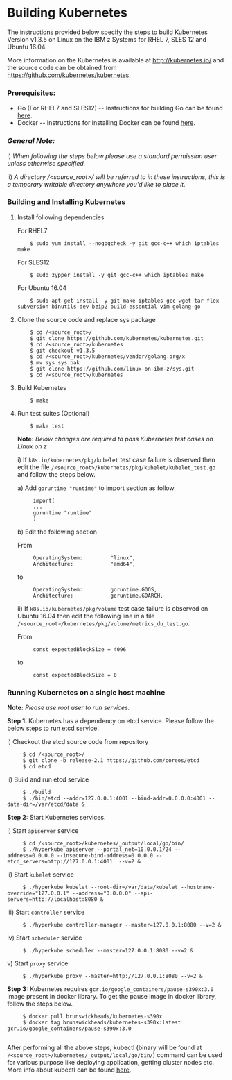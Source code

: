 <!---PACKAGE:Kubernetes--->
<!---DISTRO:SLES 12:1.3.5--->
<!---DISTRO:RHEL 7.1:1.3.5--->
<!---DISTRO:Ubuntu 16.x:1.3.5--->

# Building Kubernetes

The instructions provided below specify the steps to build Kubernetes Version v1.3.5 on Linux on the IBM z Systems for RHEL 7, SLES 12 and Ubuntu 16.04.

More information on the Kubernetes is available at http://kubernetes.io/ and the source code can be obtained from https://github.com/kubernetes/kubernetes.

### Prerequisites:
  * Go (For RHEL7 and SLES12)
  -- Instructions for building Go can be found [here](https://github.com/linux-on-ibm-z/docs/wiki/Building-Go).
  * Docker
  -- Instructions for installing Docker can be found [here](https://www.ibm.com/developerworks/linux/linux390/docker.html).

### _**General Note:**_
i)  _When following the steps below please use a standard permission user unless otherwise specified._

ii) _A directory /\<source_root\>/ will be referred to in these instructions, this is a temporary writable directory anywhere you'd like to place it._

### Building and Installing Kubernetes
1. Install following dependencies
   
   For RHEL7
    ```
        $ sudo yum install --nogpgcheck -y git gcc-c++ which iptables make
    ```
   For SLES12
    ```
        $ sudo zypper install -y git gcc-c++ which iptables make
    ```
   For Ubuntu 16.04
    ```
        $ sudo apt-get install -y git make iptables gcc wget tar flex subversion binutils-dev bzip2 build-essential vim golang-go
    ```


2. Clone the source code and replace sys package
    ``` 
        $ cd /<source_root>/
        $ git clone https://github.com/kubernetes/kubernetes.git
        $ cd /<source_root>/kubernetes
        $ git checkout v1.3.5
        $ cd /<source_root>/kubernetes/vendor/golang.org/x 
        $ mv sys sys.bak 
        $ git clone https://github.com/linux-on-ibm-z/sys.git 
        $ cd /<source_root>/kubernetes
    ```
 
3. Build Kubernetes

    ```
        $ make
    ```

4. Run test suites (Optional)
    ```
        $ make test
    ```
    **Note:** *Below changes are required to pass Kubernetes test cases on Linux on z*

   i) If `k8s.io/kubernetes/pkg/kubelet` test case failure is observed then edit the file `/<source_root>/kubernetes/pkg/kubelet/kubelet_test.go` and follow the steps below.

   a) Add `goruntime "runtime"` to import section as follow
   ```
        import(
        ...
        goruntime "runtime"
        )
   ```
   b) Edit the following section 

   From  
   ```
        OperatingSystem:         "linux",
        Architecture:            "amd64",
   ```  
   to  
   ```
        OperatingSystem:         goruntime.GOOS,
        Architecture:            goruntime.GOARCH,
   ```  

   ii) If `k8s.io/kubernetes/pkg/volume` test case failure is observed on Ubuntu 16.04 then edit the following line in a file `/<source_root>/kubernetes/pkg/volume/metrics_du_test.go`.

   From  
   ```
        const expectedBlockSize = 4096
   ```  
   to  
   ```
        const expectedBlockSize = 0
   ``` 

### Running Kubernetes on a single host machine

**Note:** *Please use root user to run services.* 

**Step 1:** Kubernetes has a dependency on etcd service. Please follow the below steps to run etcd service.

i) Checkout the etcd source code from repository
   ```
        $ cd /<source_root>/
        $ git clone -b release-2.1 https://github.com/coreos/etcd
        $ cd etcd
   ```

ii) Build and run etcd service
   ```
        $ ./build
        $ ./bin/etcd --addr=127.0.0.1:4001 --bind-addr=0.0.0.0:4001 --data-dir=/var/etcd/data &
   ```

**Step 2:** Start Kubernetes services.
  

i) Start `apiserver` service
   ``` 
        $ cd /<source_root>/kubernetes/_output/local/go/bin/
        $ ./hyperkube apiserver --portal_net=10.0.0.1/24 --address=0.0.0.0 --insecure-bind-address=0.0.0.0 --etcd_servers=http://127.0.0.1:4001  --v=2 &
   ```

ii) Start `kubelet` service
   ```
        $ ./hyperkube kubelet --root-dir=/var/data/kubelet --hostname-override="127.0.0.1" --address="0.0.0.0" --api-servers=http://localhost:8080 &
   ```

iii) Start `controller` service
   ``` 
        $ ./hyperkube controller-manager --master=127.0.0.1:8080 --v=2 &
   ```

iv) Start `scheduler` service
   ```
        $ ./hyperkube scheduler --master=127.0.0.1:8080 --v=2 &
   ```

v) Start `proxy` service
   ``` 
        $ ./hyperkube proxy --master=http://127.0.0.1:8080 --v=2 &
   ```

**Step 3:** Kubernetes requires `gcr.io/google_containers/pause-s390x:3.0` image present in docker library. To get the pause image in docker library, follow the steps below.


   ```
        $ docker pull brunswickheads/kubernetes-s390x
        $ docker tag brunswickheads/kubernetes-s390x:latest gcr.io/google_containers/pause-s390x:3.0
        
   ```

After performing all the above steps, kubectl (binary will be found at `/<source_root>/kubernetes/_output/local/go/bin/`) command can be used for various purpose like deploying application, getting cluster nodes etc. More info about kubectl can be found [here](http://kubernetes.io/docs/user-guide/kubectl/kubectl/).
